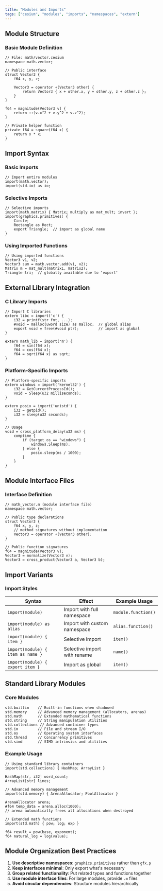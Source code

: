 ```yaml
---
title: "Modules and Imports"
tags: ["cesium", "modules", "imports", "namespaces", "extern"]
---
```


## Module Structure

### Basic Module Definition

```cesium
// File: math/vector.cesium
namespace math.vector;

// Public interface
struct Vector3 {
    f64 x, y, z;

    Vector3 = operator +(Vector3 other) {
        return Vector3 { x + other.x, y + other.y, z + other.z };
    }
}

f64 = magnitude(Vector3 v) {
    return ::(v.x^2 + v.y^2 + v.z^2);
}

// Private helper function
private f64 = square(f64 x) {
    return x * x;
}
```

## Import Syntax

### Basic Imports

```cesium
// Import entire modules
import(math.vector);
import(std.io) as io;
```

### Selective Imports

```cesium
// Selective imports
import(math.matrix) { Matrix; multiply as mat_mult; invert };
import(graphics.primitives) {
    Circle;
    Rectangle as Rect;
    export Triangle;  // import as global name
}
```

### Using Imported Functions

```cesium
// Using imported functions
Vector3 v1, v2;
Vector3 sum = math.vector.add(v1, v2);
Matrix m = mat_mult(matrix1, matrix2);
Triangle tri;  // globally available due to 'export'
```

## External Library Integration

### C Library Imports

```cesium
// Import C libraries
extern libc = import('c') {
    i32 = printf(str fmt, ...);
    #void = malloc(uword size) as malloc;  // global alias
    export void = free(#void ptr);         // import as global
}

extern math_lib = import('m') {
    f64 = sin(f64 x);
    f64 = cos(f64 x);
    f64 = sqrt(f64 x) as sqrt;
}
```

### Platform-Specific Imports

```cesium
// Platform-specific imports
extern windows = import('kernel32') {
    i32 = GetCurrentProcessId();
    void = Sleep(u32 milliseconds);
}

extern posix = import('unistd') {
    i32 = getpid();
    i32 = sleep(u32 seconds);
}

// Usage
void = cross_platform_delay(u32 ms) {
    comptime {
        if (target_os == "windows") {
            windows.Sleep(ms);
        } else {
            posix.sleep(ms / 1000);
        }
    }
}
```

## Module Interface Files

### Interface Definition

```cesium
// math_vector.m (module interface file)
namespace math.vector;

// Public type declarations
struct Vector3 {
    f64 x, y, z;
    // method signatures without implementation
    Vector3 = operator +(Vector3 other);
}

// Public function signatures
f64 = magnitude(Vector3 v);
Vector3 = normalize(Vector3 v);
Vector3 = cross_product(Vector3 a, Vector3 b);
```

## Import Variants

### Import Styles

| Syntax | Effect | Example Usage |
|--------|--------|---------------|
| `import(module)` | Import with full namespace | `module.function()` |
| `import(module) as alias` | Import with custom namespace | `alias.function()` |
| `import(module) { item }` | Selective import | `item()` |
| `import(module) { item as name }` | Selective import with rename | `name()` |
| `import(module) { export item }` | Import as global | `item()` |

## Standard Library Modules

### Core Modules

```cesium
std.builtin    // Built-in functions when shadowed
std.memory     // Advanced memory management (allocators, arenas)
std.math       // Extended mathematical functions
std.string     // String manipulation utilities
std.collections // Advanced container types
std.io         // File and stream I/O
std.os         // Operating system interfaces
std.thread     // Concurrency primitives
std.simd       // SIMD intrinsics and utilities
```

### Example Usage

```cesium
// Using standard library containers
import(std.collections) { HashMap; ArrayList }

HashMap[str, i32] word_count;
ArrayList[str] lines;

// Advanced memory management
import(std.memory) { ArenaAllocator; PoolAllocator }

ArenaAllocator arena;
#f64 temp_data = arena.alloc(1000);
// arena automatically frees all allocations when destroyed

// Extended math functions
import(std.math) { pow; log; exp }

f64 result = pow(base, exponent);
f64 natural_log = log(value);
```

## Module Organization Best Practices

1. **Use descriptive namespaces**: `graphics.primitives` rather than `gfx.p`
2. **Keep interfaces minimal**: Only export what's necessary
3. **Group related functionality**: Put related types and functions together
4. **Use module interface files**: For large modules, provide `.m` files
5. **Avoid circular dependencies**: Structure modules hierarchically
